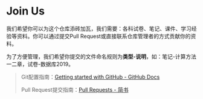 # Join Us

我们希望你可以为这个仓库添砖加瓦，我们需要：各科试卷、笔记、课件、学习经验等资料。你可以通过提交Pull Request或直接联系仓库管理者的方式贡献你的资料。

为了方便管理，我们希望你提交的文件命名规则为**类型-说明**，如：笔记-计算方法一二章，试卷-数据库2019。

> Git配置指南：[Getting started with GitHub - GitHub Docs](https://docs.github.com/en/github/getting-started-with-github)
>
> Pull Request提交指南：[Pull Requests - 简书](https://www.jianshu.com/p/bd73bf2f90d2)

